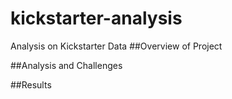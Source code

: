 # kickstarter-analysis
Analysis on Kickstarter Data
##Overview of Project

##Analysis and Challenges

##Results

